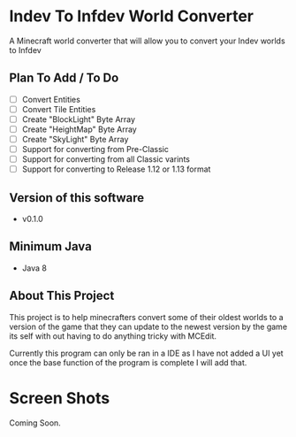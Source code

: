 # Indev To Infdev World Converter

  A Minecraft world converter that will allow you to convert your Indev worlds to Infdev                                                                                         

## Plan To Add / To Do

- [ ] Convert Entities
- [ ] Convert Tile Entities
- [ ] Create "BlockLight" Byte Array
- [ ] Create "HeightMap" Byte Array
- [ ] Create "SkyLight" Byte Array
- [ ] Support for converting from Pre-Classic
- [ ] Support for converting from all Classic varints
- [ ] Support for converting to Release 1.12 or 1.13 format

## Version of this software

* v0.1.0

## Minimum Java

* Java 8 

## About This Project

This project is to help minecrafters convert some of their oldest worlds to a version of the game that they can update to the newest version
by the game its self with out having to do anything tricky with MCEdit.

Currently this program can only be ran in a IDE as I have not added a UI yet once the base function of the program is complete I will add that.

# Screen Shots

Coming Soon.
